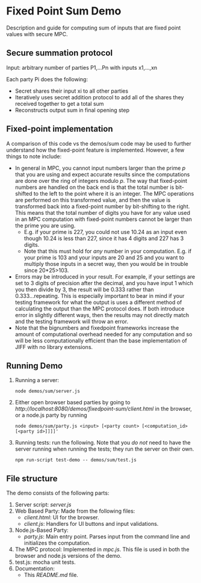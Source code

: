 # Fixed Point Sum Demo

Description and guide for computing sum of inputs that are fixed point values with secure MPC.

## Secure summation protocol 

Input: arbitrary number of parties P1,...Pn with inputs x1,...,xn

Each party Pi does the following:
   - Secret shares their input xi to all other parties
   - Iteratively uses secret addition protocol to add all of the shares they received together to get a total sum
   - Reconstructs output sum in final opening step

## Fixed-point implementation

A comparison of this code vs the demos/sum code may be used to further understand how the fixed-point feature is 
implemented. However, a few things to note include:

- In general in MPC, you cannot input numbers larger than the prime *p* that you are using and expect accurate results since 
the computations are done over the ring of integers modulo *p*. The way that fixed-point numbers are handled on the back 
end is that the total number is bit-shifted to the left to the point where it is an integer. The MPC operations are
performed on this transformed value, and then the value is transformed back into a fixed-point number by bit-shifting to
the right. This means that the total number of digits you have for any value used in an MPC computation with fixed-point
numbers cannot be larger than the prime you are using. 
    - E.g. if your prime is 227, you could not use 10.24 as an input even though 10.24 is less than 227,
     since it has 4 digits and 227 has 3 digits. 
    - Note that this must hold for *any* number in your computation. E.g. if your prime is 103 and your inputs are 20
    and 25 and you want to multiply those inputs in a secret way, then you would be in trouble since 20*25>103.
- Errors may be introduced in your result. For example, if your settings are set to 3 digits of precision after the
 decimal, and you have input 1 which you then divide by 3, the result will be 0.333 rather than 0.333...repeating. This
 is especially important to bear in mind if your testing framework for what the output is uses a different method of
 calculating the output than the MPC protocol does. If both introduce error in slightly different ways, then the results
 may not directly match and the testing framework will throw an error.
- Note that the bignumbers and fixedpoint frameworks increase the amount of computational overhead needed for any 
computation and so will be less computationally efficient than the base implementation of JIFF with no library extensions. 


## Running Demo
1. Running a server:
    ```shell
    node demos/sum/server.js
    ```

2. Either open browser based parties by going to *http://localhost:8080/demos/fixedpoint-sum/client.html* in the browser, or a node.js party by running 
    ```shell
    node demos/sum/party.js <input> [<party count> [<computation_id> [<party id>]]]]'
    ```

3. Running tests: run the following. Note that you *do not* need to have the server running when running the tests; they run the server on their own.
    ```shell
    npm run-script test-demo -- demos/sum/test.js
    ```
## File structure
The demo consists of the following parts:
1. Server script: *server.js*
2. Web Based Party: Made from the following files:
    * *client.html*: UI for the browser.
    * *client.js*: Handlers for UI buttons and input validations.
3. Node.js-Based Party: 
    * *party.js*: Main entry point. Parses input from the command line and initializes the computation.
4. The MPC protocol: Implemented in *mpc.js*. This file is used in both the browser and node.js versions of the demo.
5. test.js: mocha unit tests.
6. Documentation:
    * This *README.md* file.

